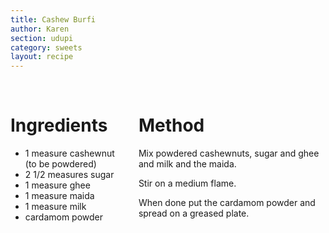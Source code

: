 ```yaml
---
title: Cashew Burfi
author: Karen
section: udupi
category: sweets
layout: recipe
---
```



<br>
<div class='columns'> <div class='column is-one-third p-3' markdown='1'>

# Ingredients

* 1 measure cashewnut (to be powdered)
* 2 1/2 measures sugar
* 1 measure ghee
* 1 measure maida
* 1 measure milk
* cardamom powder



</div> <div class='column is-two-thirds p-3' markdown='1'>

# Method

Mix powdered cashewnuts, sugar and ghee and milk and the maida.

Stir on a medium flame.

When done put the cardamom powder and spread on a greased plate.

 


</div> </div>